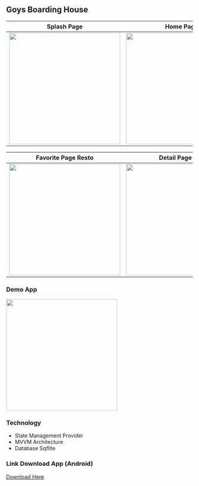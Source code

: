 ## Goys Boarding House
Splash Page | Home Page | Detail Page Resto
:---------:|:----------:|:-----------:|
<img src="https://i.ibb.co/f2GSRqT/Screenshot-1668247108.png" width="300"/> | <img src="https://i.ibb.co/wBvcwct/home.png" width=300/> | <img src="https://i.ibb.co/jV71cqn/detail-resto.png" width=300/> |

Favorite Page Resto | Detail Page Kos | Desc Resto
:---------:|:----------:|:-----------:|
<img src="https://i.ibb.co/5MqBvBQ/fav-resto.png" width=300/> | <img src="https://i.ibb.co/x7dwyyQ/detail-kos.png" width=300/> | <img src="https://i.ibb.co/HT9BGYm/desc-resto.png" width=300/> |


### Demo App

<img src="https://i.ibb.co/VBSPq5v/demo-app.gif" width=300/>

<br>

### Technology

- State Management Provider
- MVVM Architecture
- Database Sqflite


### Link Download App (Android)

<a href="https://bit.ly/3EnZlD1">Download Here</a>